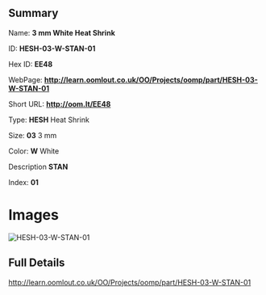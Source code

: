 

## Summary
 
Name: __3 mm White Heat Shrink__

ID: __HESH-03-W-STAN-01__

Hex ID: __EE48__

WebPage: __http://learn.oomlout.co.uk/OO/Projects/oomp/part/HESH-03-W-STAN-01__

Short URL: __http://oom.lt/EE48__


Type: __HESH__ Heat Shrink 

Size: __03__ 3 mm 

Color: __W__ White 

Description __STAN__  

Index: __01__


# Images
![HESH-03-W-STAN-01](http://oomlout.com/oomp-gen/parts/HESH-03-W-STAN-01/HESH-03-W-STAN-01_420.jpg)



## Full Details

 http://learn.oomlout.co.uk/OO/Projects/oomp/part/HESH-03-W-STAN-01














